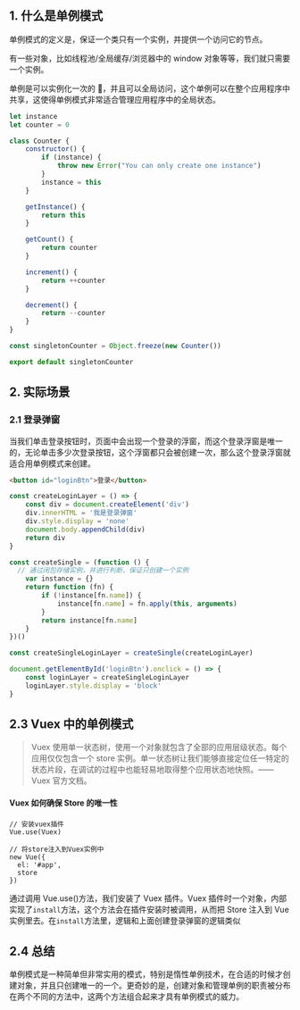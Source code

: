 ## 1. 什么是单例模式

单例模式的定义是，保证一个类只有一个实例，并提供一个访问它的节点。

有一些对象，比如线程池/全局缓存/浏览器中的 window 对象等等，我们就只需要一个实例。

单例是可以实例化一次的 🥱，并且可以全局访问，这个单例可以在整个应用程序中共享，这使得单例模式非常适合管理应用程序中的全局状态。

```js
let instance
let counter = 0

class Counter {
    constructor() {
        if (instance) {
            throw new Error("You can only create one instance")
        }
        instance = this
    }

    getInstance() {
        return this
    }

    getCount() {
        return counter
    }

    increment() {
        return ++counter
    }

    decrement() {
        return --counter
    }
}

const singletonCounter = Object.freeze(new Counter())

export default singletonCounter
```

## 2. 实际场景

### 2.1 登录弹窗

当我们单击登录按钮时，页面中会出现一个登录的浮窗，而这个登录浮窗是唯一的，无论单击多少次登录按钮，这个浮窗都只会被创建一次，那么这个登录浮窗就适合用单例模式来创建。

```html
<button id="loginBtn">登录</button>
```

```js
const createLoginLayer = () => {
    const div = document.createElement('div')
    div.innerHTML = '我是登录弹窗'
    div.style.display = 'none'
    document.body.appendChild(div)
    return div
}

const createSingle = (function () {
  // 通过闭包存储实例，并进行判断，保证只创建一个实例
    var instance = {}
    return function (fn) {
        if (!instance[fn.name]) {
            instance[fn.name] = fn.apply(this, arguments)
        }
        return instance[fn.name]
    }
})()

const createSingleLoginLayer = createSingle(createLoginLayer)

document.getElementById('loginBtn').onclick = () => {
    const loginLayer = createSingleLoginLayer
    loginLayer.style.display = 'block'
}

```

## 2.3 Vuex 中的单例模式

> Vuex 使用单一状态树，使用一个对象就包含了全部的应用层级状态。每个应用仅仅包含一个 store 实例。单一状态树让我们能够直接定位任一特定的状态片段，在调试的过程中也能轻易地取得整个应用状态地快照。——Vuex 官方文档。

#### Vuex 如何确保 Store 的唯一性

```
// 安装vuex插件
Vue.use(Vuex)

// 将store注入到Vuex实例中
new Vue({
  el: '#app',
  store
})
```

通过调用 Vue.use()方法，我们安装了 Vuex 插件。Vuex 插件时一个对象，内部实现了`install`方法，这个方法会在插件安装时被调用，从而把 Store 注入到 Vue 实例里去。在`install`方法里，逻辑和上面创建登录弹窗的逻辑类似

## 2.4 总结

单例模式是一种简单但非常实用的模式，特别是惰性单例技术，在合适的时候才创建对象，并且只创建唯一的一个。更奇妙的是，创建对象和管理单例的职责被分布在两个不同的方法中，这两个方法组合起来才具有单例模式的威力。
